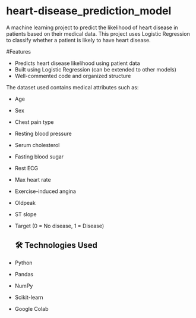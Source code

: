 # heart-disease_prediction_model
A machine learning project to predict the likelihood of heart disease in patients based on their medical data. 
This project uses Logistic Regression to classify whether a patient is likely to have heart disease.

#Features
- Predicts heart disease likelihood using patient data
- Built using Logistic Regression (can be extended to other models)
- Well-commented code and organized structure

The dataset used contains medical attributes such as:
- Age
- Sex
- Chest pain type
- Resting blood pressure
- Serum cholesterol
- Fasting blood sugar
- Rest ECG
- Max heart rate
- Exercise-induced angina
- Oldpeak
- ST slope
- Target (0 = No disease, 1 = Disease)
  
  ## 🛠️ Technologies Used

- Python
- Pandas
- NumPy
- Scikit-learn
- Google Colab
